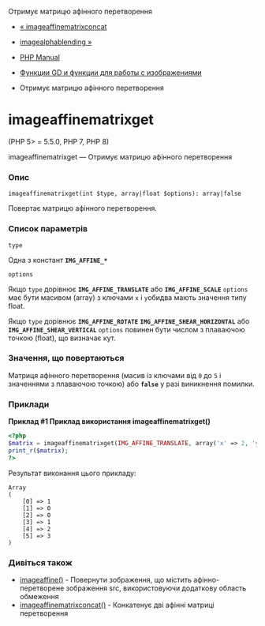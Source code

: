 Отримує матрицю афінного перетворення

-   [« imageaffinematrixconcat](function.imageaffinematrixconcat.html)
    
-   [imagealphablending »](function.imagealphablending.html)
    
-   [PHP Manual](index.html)
    
-   [Функции GD и функции для работы с изображениями](ref.image.html)
    
-   Отримує матрицю афінного перетворення
    

# imageaffinematrixget

(PHP 5> = 5.5.0, PHP 7, PHP 8)

imageaffinematrixget — Отримує матрицю афінного перетворення

### Опис

```methodsynopsis
imageaffinematrixget(int $type, array|float $options): array|false
```

Повертає матрицю афінного перетворення.

### Список параметрів

`type`

Одна з констант **`IMG_AFFINE_*`**

`options`

Якщо `type` дорівнює **`IMG_AFFINE_TRANSLATE`** або **`IMG_AFFINE_SCALE`** `options` має бути масивом (array) з ключами `x` і `y`обидва мають значення типу float.

Якщо `type` дорівнює **`IMG_AFFINE_ROTATE`** **`IMG_AFFINE_SHEAR_HORIZONTAL`** або **`IMG_AFFINE_SHEAR_VERTICAL`** `options` повинен бути числом з плаваючою точкою (float), що визначає кут.

### Значення, що повертаються

Матриця афінного перетворення (масив із ключами від `0` до `5` і значеннями з плаваючою точкою) або **`false`** у разі виникнення помилки.

### Приклади

**Приклад #1 Приклад використання **imageaffinematrixget()****

```php
<?php
$matrix = imageaffinematrixget(IMG_AFFINE_TRANSLATE, array('x' => 2, 'y' => 3));
print_r($matrix);
?>
```

Результат виконання цього прикладу:

```
Array
(
    [0] => 1
    [1] => 0
    [2] => 0
    [3] => 1
    [4] => 2
    [5] => 3
)
```

### Дивіться також

-   [imageaffine()](function.imageaffine.html) - Повернути зображення, що містить афінно-перетворене зображення src, використовуючи додаткову область обмеження
-   [imageaffinematrixconcat()](function.imageaffinematrixconcat.html) - Конкатенує дві афінні матриці перетворення